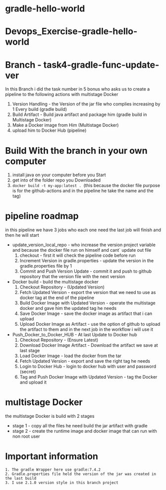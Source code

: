 # gradle-hello-world
# Devops_Exercise-gradle-hello-world
# Branch - task4-gradle-func-update-ver
In this Branch i did the task number in 5 bonus who asks us to create a pipeline to the following actions with multistage Docker
 1. Version Handling - the Version of the jar file who complies increasing by 1 Every build (gradle build)
 2. Build Artifact - Build java artifact and package him (gradle build in Multistage Docker)
 3. Make a Docker image from Him (Multistage Docker) 
 4. upload him to Docker Hub (pipeline)

# Build With the branch in your own computer
 1. install java on your computer before you Start
 2. get into of the folder repo you Downloaded
 3. ```docker build -t my-app:latest . ```(this because the docker file purpose is for the github-actions and in the pipeline he take the name and the tag)  



# pipeline roadmap
 in this pipeline we have 3 jobs who each one need the last job will finish and then he will start 
 * update_version_local_repo - who increase the version project variable and because the docker file run on himself and cant` update out file
    1. checkout - first it will check the pipeline code before run 
    2. Increment Version in gradle.properties - update the version in the gradle.properties file by 1
    3. Commit and Push Version Update - commit it and push to github repository that the version file with the next version
 * Docker build - build the multistage docker 
    1. Checkout Repository - (Updated Version)
    2. Fetch Updated Version - export the version that we need to use as docker tag at the end of the pipeline
    3. Build Docker Image with Updated Version - operate the multistage docker and gave him the updated tag he needs
    4. Save Docker Image - save the docker image as artifact that i can upload
    5. Upload Docker Image as Artifact - use the option of github to upload the artifact to them and in the next job in the workflow i will use it 
 * Push_Docker_to_Docker_HUB - At last Update to Docker hub
    1. Checkout Repository - (Ensure Latest)
    2. Download Docker Image Artifact - Download the artifact we save at last stage
    3. Load Docker Image - load the docker from the tar
    4. Fetch Updated Version - export and save the right tag he needs 
    5. Login to Docker Hub - login to docker hub with user and password (secret)
    6. Tag and Push Docker Image with Updated Version - tag the Docker and upload it 

# multistage Docker
the multistage Docker is build with 2 stages
* stage 1 - copy all the files he need build the jar artifact with gradle
* stage 2 - create the runtime image and docker image that can run with non root user 


# Important information
    1. The gradle Wrapper here use gradle:7.4.2
    2. Gradle.properties file held the version of the jar was created in the last build
    3. I use 2.1.0 version style in this branch project
